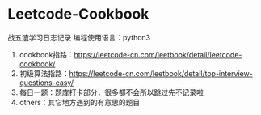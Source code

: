 # Leetcode-Cookbook
战五渣学习日志记录
编程使用语言：python3

1. cookbook指路：https://leetcode-cn.com/leetbook/detail/leetcode-cookbook/
2. 初级算法指路：https://leetcode-cn.com/leetbook/detail/top-interview-questions-easy/
3. 每日一题：题库打卡部分，很多都不会所以跳过先不记录啦
4. others：其它地方遇到的有意思的题目

